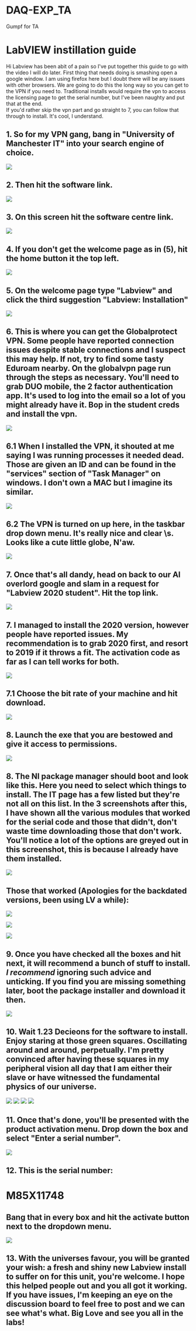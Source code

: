 # DAQ-EXP_TA
Gumpf for TA

# LabVIEW instillation guide


Hi
Labview has been abit of 
a pain so I've put together this 
guide to go with the video I will 
do later. 
First thing that needs doing is 
smashing open a google window. I 
am using firefox here but I doubt there will 
be any issues with other browsers.
We are going to do this the long way so 
you can get to the VPN if you need to. Traditional installs would require the vpn to access the licensing page to get the serial number, but I've been naughty and put that at the end.  
If you'd rather skip the vpn part and go 
straight to 7, you can follow that through to install.
It's cool, I understand. 

## 1. So for my VPN gang, bang in "University of Manchester IT" into your search engine of choice.


![](2021-02-09-15-58-14.png)

## 2. Then hit the software link.

![](2021-02-09-15-58-45.png)

## 3. On this screen hit the software centre link.

![](2021-02-09-15-59-10.png)

## 4. If you don't get the welcome page as in (5), hit the home button it the top left.

![](2021-02-09-15-59-45.png)

## 5. On the welcome page type "Labview" and click the third suggestion "Labview: Installation"

![](2021-02-09-16-00-15.png)

## 6. This is where you can get the Globalprotect VPN. Some people have reported connection issues despite stable connections and I suspect this may help. If not, try to find some tasty Eduroam nearby. On the globalvpn page run through the steps as necessary. You'll need to grab DUO mobile, the 2 factor authentication app. It's used to log into the email so a lot of you might already have it. Bop in the student creds and install the vpn. 

![](2021-02-09-16-00-53.png)

## 6.1 When I installed the VPN, it shouted at me saying I was running processes it needed dead. Those are given an ID and can be found in the "services" section of "Task Manager" on windows. I don't own a MAC but I imagine its similar. 

![](2021-02-09-16-15-18.png)

## 6.2 The VPN is turned on up here, in the taskbar drop down menu. It's really nice and clear \s. Looks like a cute little globe, N'aw.

![](2021-02-09-16-37-04.png)

## 7. Once that's all dandy, head on back to our AI overlord google and slam in a request for "Labview 2020 student". Hit the top link.

![](2021-02-09-16-01-46.png)

## 7. I managed to install the 2020 version, however people have reported issues. My recommendation is to grab 2020 first, and resort to 2019 if it throws a fit. The activation code as far as I can tell works for both.

![](2021-02-09-16-02-26.png)

## 7.1 Choose the bit rate of your machine and hit download. 

![](2021-02-09-16-02-45.png)

## 8. Launch the exe that you are bestowed and give it access to permissions.

![](2021-02-09-16-03-18.png)

## 8. The NI package manager should boot and look like this. Here you need to select which things to install. The IT page has a few listed but they're not all on this list. In the 3 screenshots after this, I have shown all the various modules that worked for the serial code and those that didn't, don't waste time downloading those that don't work. You'll notice a lot of the options are greyed out in this screenshot, this is because I already have them installed.

![](2021-02-09-16-19-28.png)

## Those that worked (Apologies for the backdated versions, been using LV a while):

![](2021-02-09-15-50-26.png)

![](2021-02-09-15-51-25.png)

![](2021-02-09-15-52-02.png)

## 9. Once you have checked all the boxes and hit next, it will recommend a bunch of stuff to install. *I recommend* ignoring such advice and unticking. If you find you are missing something later, boot the package installer and download it then.

![](2021-02-09-16-28-49.png)

## 10. Wait 1.23 Decieons for the software to install. Enjoy staring at those green squares. Oscillating around and around, perpetually. I'm pretty convinced after having these squares in my peripheral vision all day that I am either their slave or have witnessed the fundamental physics of our universe. 

![](2021-02-09-16-27-52.png) ![](2021-02-09-16-30-02.png) ![](2021-02-09-16-27-52.png) ![](2021-02-09-16-30-02.png)

## 11. Once that's done, you'll be presented with the product activation menu. Drop down the box and select "Enter a serial number".

![](2021-02-09-16-30-50.png)

## 12. This is the serial number: 
# **M85X11748**
## Bang that in every box and hit the activate button next to the dropdown menu.

![](2021-02-09-16-31-45.png)

## 13. With the universes favour, you will be granted your wish: a fresh and shiny new Labview install to suffer on for this unit, you're welcome. I hope this helped people out and you all got it working. If you have issues, I'm keeping an eye on the discussion board to feel free to post and we can see what's what. Big Love and see you all in the labs!
